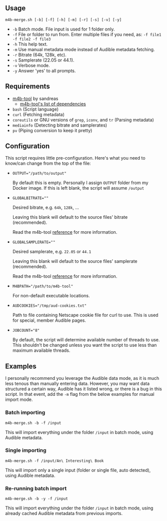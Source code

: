 
## Usage
`m4b-merge.sh [-b] [-f] [-h] [-m] [-r] [-s] [-v] [-y]`

- `-b` Batch mode. File input is used for 1 folder only.
- `-f` File or folder to run from. Enter multiple files if you need, as: `-f file1 -f file2 -f file3`
- `-h` This help text.
- `-m` Use manual metadata mode instead of Audible metadata fetching.
- `-r` Bitrate (64k, 128k, etc).
- `-s` Samplerate (22.05 or 44.1).
- `-v` Verbose mode.
- `-y` Answer 'yes' to all prompts.

## Requirements
- [m4b-tool](https://github.com/sandreas/m4b-tool) by sandreas
    - [m4b-tool's list of dependencies](https://github.com/sandreas/m4b-tool#ubuntu)
- `bash` (Script language)
- `curl` (Fetching metadata)
- `coreutils` or GNU versions of `grep`, `iconv`, and `tr` (Parsing metadata)
- `mediainfo` (Detecting bitrate and samplerates)
- `pv` (Piping conversion to keep it pretty)

## Configuration
This script requires little pre-configuration. Here's what you need to know/can change from the top of the file:

- `OUTPUT="/path/to/output"`
  
  By default this is empty. Personally I assign `OUTPUT` folder from my Docker image. If this is left blank, the script will assume `/output`

- `GLOBALBITRATE=""`

    Desired bitrate, e.g. `64k`, `128k`, ...
    
    Leaving this blank will default to the source files' bitrate (recommended).

    Read the m4b-tool [reference](https://github.com/sandreas/m4b-tool#reference) for more information.

- `GLOBALSAMPLERATE=""`

    Desired samplerate, e.g. `22.05` or `44.1`
    
    Leaving this blank will default to the source files' samplerate (recommended).

    Read the m4b-tool [reference](https://github.com/sandreas/m4b-tool#reference) for more information.

- `M4BPATH="/path/to/m4b-tool"`

    For non-default executable locations.

- `AUDCOOKIES="/tmp/aud-cookies.txt"`

    Path to file containing Netscape cookie file for curl to use. This is used for special, member Audible pages.

- `JOBCOUNT="8"`

    By default, the script will determine available number of threads to use. This shouldn't be changed unless you want the script to use less than maximum available threads.

## Examples
I personally recommend you leverage the Audible data mode, as it is much less tenous than manually entering data. However, you may want data structured a certain way, Audible has it listed wrong, or there is a bug in this script. In that event, add the `-m` flag from the below examples for manual import mode.

### Batch importing
```
m4b-merge.sh -b -f /input
```
This will import everything under the folder `/input` in batch mode, using Audible metadata.

### Single importing
```
m4b-merge.sh -f /input/An\ Interesting\ Book
```
This will import only a single input (folder or single file, auto detected), using Audible metadata.

### Re-running batch import
```
m4b-merge.sh -b -y -f /input
```
This will import everything under the folder `/input` in batch mode, using already cached Audible metadata from previous imports.
